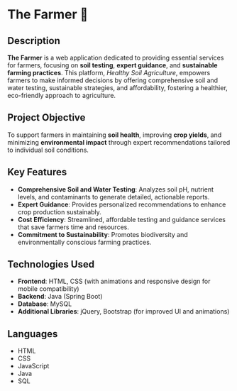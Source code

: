 # **The Farmer 🌱**

## **Description**
**The Farmer** is a web application dedicated to providing essential services for farmers, focusing on **soil testing**, **expert guidance**, and **sustainable farming practices**. This platform, *Healthy Soil Agriculture*, empowers farmers to make informed decisions by offering comprehensive soil and water testing, sustainable strategies, and affordability, fostering a healthier, eco-friendly approach to agriculture.

## **Project Objective**
To support farmers in maintaining **soil health**, improving **crop yields**, and minimizing **environmental impact** through expert recommendations tailored to individual soil conditions.

## **Key Features**

- **Comprehensive Soil and Water Testing**: Analyzes soil pH, nutrient levels, and contaminants to generate detailed, actionable reports.
- **Expert Guidance**: Provides personalized recommendations to enhance crop production sustainably.
- **Cost Efficiency**: Streamlined, affordable testing and guidance services that save farmers time and resources.
- **Commitment to Sustainability**: Promotes biodiversity and environmentally conscious farming practices.

## **Technologies Used**

- **Frontend**: HTML, CSS (with animations and responsive design for mobile compatibility)
- **Backend**: Java (Spring Boot)
- **Database**: MySQL
- **Additional Libraries**: jQuery, Bootstrap (for improved UI and animations)

## **Languages**

- HTML
- CSS
- JavaScript
- Java
- SQL
